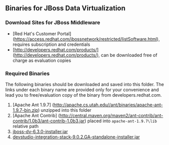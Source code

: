 ## Binaries for JBoss Data Virtualization

### Download Sites for JBoss Middleware

* [Red Hat's Customer Portal] (https://access.redhat.com/jbossnetwork/restricted/listSoftware.html), requires subscription and credentials
* [http://developers.redhat.com/products/] (http://developers.redhat.com/products/), can be downloaded free of charge as evaluation copies

### Required Binaries 

The following binaries should be downloaded and saved into this folder. The links under each binary name are provided only for your convenience and lead you to free/evaluation copy of the binary from developers.redhat.com.

1. [Apache Ant 1.9.7] (http://apache.cs.utah.edu//ant/binaries/apache-ant-1.9.7-bin.zip) unzipped into this folder
2. [Apache Ant Contrib] (http://central.maven.org/maven2/ant-contrib/ant-contrib/1.0b3/ant-contrib-1.0b3.jar) placed into `apache-ant-1.9.7\lib` relative path
3. [jboss-dv-6.3.0-installer.jar](https://developers.redhat.com/download-manager/content/origin/files/sha256/96/96b50d2335f89a49c770741803d40333c63c23270254d6cde530532a1bbd9802/jboss-dv-6.3.0-installer.jar)
4. [devstudio-integration-stack-9.0.2.GA-standalone-installer.jar](https://access.redhat.com/jbossnetwork/restricted/softwareDownload.html?softwareId=46821) 
